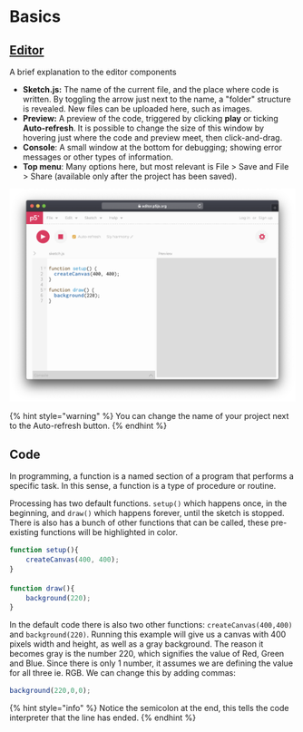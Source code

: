 # Basics

## [Editor](https://editor.p5js.org/)

A brief explanation to the editor components

* **Sketch.js:** The name of the current file, and the place where code is written. By toggling the arrow just next to the name, a "folder" structure is revealed. New files can be uploaded here, such as images.
* **Preview:** A preview of the code, triggered by clicking **play** or ticking **Auto-refresh**. It is possible to change the size of this window by hovering just where the code and preview meet, then click-and-drag.
* **Console**: A small window at the bottom for debugging; showing error messages or other types of information.
* **Top menu**: Many options here, but most relevant is File &gt; Save and File &gt; Share \(available only after the project has been saved\).

![](../../../.gitbook/assets/p5-editor.png)

{% hint style="warning" %}
You can change the name of your project next to the Auto-refresh button.
{% endhint %}

## Code

In programming, a function is a named section of a program that performs a specific task. In this sense, a function is a type of procedure or routine. 

Processing has two default functions. `setup()` which happens once, in the beginning, and `draw()` which happens forever, until the sketch is stopped. There is also has a bunch of other functions that can be called, these pre-existing functions will be highlighted in color.

```javascript
function setup(){
    createCanvas(400, 400);
}

function draw(){
    background(220);
}
```

In the default code there is also two other functions: `createCanvas(400,400)` and `background(220)`.  Running this example will give us a canvas with  400 pixels width and height, as well as a gray background. The reason it becomes gray is the number 220, which signifies the value of Red, Green and Blue. Since there is only 1 number, it assumes we are defining the value for all three ie. RGB. We can change this by adding commas:

```javascript
background(220,0,0);
```

{% hint style="info" %}
Notice the semicolon at the end, this tells the code interpreter that the line has ended.
{% endhint %}

